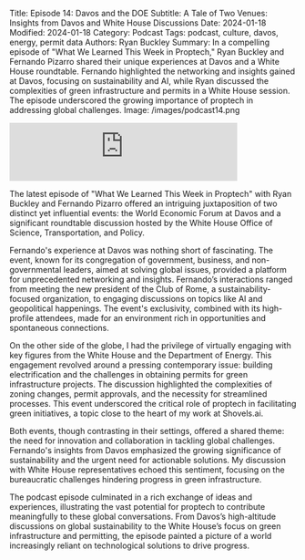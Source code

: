 Title: Episode 14: Davos and the DOE
Subtitle: A Tale of Two Venues: Insights from Davos and White House Discussions
Date: 2024-01-18
Modified: 2024-01-18
Category: Podcast
Tags: podcast, culture, davos, energy, permit data
Authors: Ryan Buckley
Summary: In a compelling episode of "What We Learned This Week in Proptech," Ryan Buckley and Fernando Pizarro shared their unique experiences at Davos and a White House roundtable. Fernando highlighted the networking and insights gained at Davos, focusing on sustainability and AI, while Ryan discussed the complexities of green infrastructure and permits in a White House session. The episode underscored the growing importance of proptech in addressing global challenges.
Image: /images/podcast14.png


<iframe src="https://podcasters.spotify.com/pod/show/thisweekinproptech/embed/episodes/A-week-of-cool-events---Dept--of-Energy-and-WEF-e2er8e8/a-aasmc7f" height="102px" width="400px" frameborder="0" scrolling="no"></iframe>

The latest episode of "What We Learned This Week in Proptech" with Ryan Buckley and Fernando Pizarro offered an intriguing juxtaposition of two distinct yet influential events: the World Economic Forum at Davos and a significant roundtable discussion hosted by the White House Office of Science, Transportation, and Policy.

Fernando's experience at Davos was nothing short of fascinating. The event, known for its congregation of government, business, and non-governmental leaders, aimed at solving global issues, provided a platform for unprecedented networking and insights. Fernando’s interactions ranged from meeting the new president of the Club of Rome, a sustainability-focused organization, to engaging discussions on topics like AI and geopolitical happenings. The event's exclusivity, combined with its high-profile attendees, made for an environment rich in opportunities and spontaneous connections.

On the other side of the globe, I had the privilege of virtually engaging with key figures from the White House and the Department of Energy. This engagement revolved around a pressing contemporary issue: building electrification and the challenges in obtaining permits for green infrastructure projects. The discussion highlighted the complexities of zoning changes, permit approvals, and the necessity for streamlined processes. This event underscored the critical role of proptech in facilitating green initiatives, a topic close to the heart of my work at Shovels.ai.

Both events, though contrasting in their settings, offered a shared theme: the need for innovation and collaboration in tackling global challenges. Fernando's insights from Davos emphasized the growing significance of sustainability and the urgent need for actionable solutions. My discussion with White House representatives echoed this sentiment, focusing on the bureaucratic challenges hindering progress in green infrastructure.

The podcast episode culminated in a rich exchange of ideas and experiences, illustrating the vast potential for proptech to contribute meaningfully to these global conversations. From Davos’s high-altitude discussions on global sustainability to the White House’s focus on green infrastructure and permitting, the episode painted a picture of a world increasingly reliant on technological solutions to drive progress.
